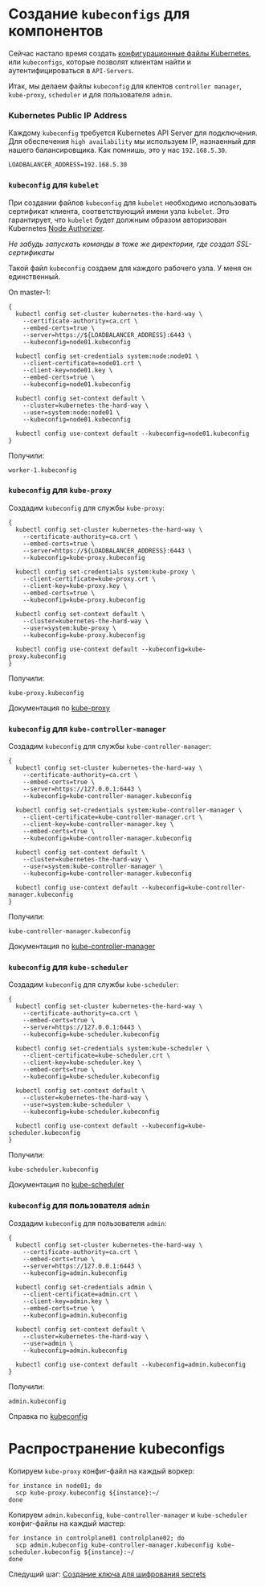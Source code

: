 # Создание `kubeconfigs` для компонентов

Сейчас настало время создать [конфигурационные файлы Kubernetes](https://kubernetes.io/docs/concepts/configuration/organize-cluster-access-kubeconfig/), или `kubeconfigs`, которые позволят клиентам найти и аутентифицироваться в `API-Servers`.

Итак, мы делаем файлы `kubeconfig` для клентов `controller manager`, `kube-proxy`, `scheduler` и для пользователя `admin`.

### Kubernetes Public IP Address

Каждому `kubeconfig` требуется Kubernetes API Server для подключения. Для обеспечения `high availability` мы используем IP, назнаенный для нашего балансировщика. Как помнишь, это у нас `192.168.5.30`.

```
LOADBALANCER_ADDRESS=192.168.5.30
```
### `kubeconfig` для `kubelet`

При создании файлов `kubeconfig` для `kubelet` необходимо использовать сертификат клиента, соответствующий имени узла `kubelet`. Это гарантирует, что `kubelet` будет должным образом авторизован Kubernetes [Node Authorizer](https://kubernetes.io/docs/admin/authorization/node/).

*Не забудь запускать команды в тоже же директории, где создал SSL-сертификаты*

Такой файл `kubeconfig` создаем для каждого рабочего узла. У меня он единственный.

On master-1:
```
{
  kubectl config set-cluster kubernetes-the-hard-way \
    --certificate-authority=ca.crt \
    --embed-certs=true \
    --server=https://${LOADBALANCER_ADDRESS}:6443 \
    --kubeconfig=node01.kubeconfig

  kubectl config set-credentials system:node:node01 \
    --client-certificate=node01.crt \
    --client-key=node01.key \
    --embed-certs=true \
    --kubeconfig=node01.kubeconfig

  kubectl config set-context default \
    --cluster=kubernetes-the-hard-way \
    --user=system:node:node01 \
    --kubeconfig=node01.kubeconfig

  kubectl config use-context default --kubeconfig=node01.kubeconfig
}
```

Получили:

```
worker-1.kubeconfig
```



### `kubeconfig` для `kube-proxy`

Создадим `kubeconfig` для службы `kube-proxy`:

```
{
  kubectl config set-cluster kubernetes-the-hard-way \
    --certificate-authority=ca.crt \
    --embed-certs=true \
    --server=https://${LOADBALANCER_ADDRESS}:6443 \
    --kubeconfig=kube-proxy.kubeconfig

  kubectl config set-credentials system:kube-proxy \
    --client-certificate=kube-proxy.crt \
    --client-key=kube-proxy.key \
    --embed-certs=true \
    --kubeconfig=kube-proxy.kubeconfig

  kubectl config set-context default \
    --cluster=kubernetes-the-hard-way \
    --user=system:kube-proxy \
    --kubeconfig=kube-proxy.kubeconfig

  kubectl config use-context default --kubeconfig=kube-proxy.kubeconfig
}
```

Получили:

```
kube-proxy.kubeconfig
```

Документация по [kube-proxy](https://kubernetes.io/docs/reference/command-line-tools-reference/kube-proxy/)

### `kubeconfig` для `kube-controller-manager`

Создадим `kubeconfig` для службы `kube-controller-manager`:

```
{
  kubectl config set-cluster kubernetes-the-hard-way \
    --certificate-authority=ca.crt \
    --embed-certs=true \
    --server=https://127.0.0.1:6443 \
    --kubeconfig=kube-controller-manager.kubeconfig

  kubectl config set-credentials system:kube-controller-manager \
    --client-certificate=kube-controller-manager.crt \
    --client-key=kube-controller-manager.key \
    --embed-certs=true \
    --kubeconfig=kube-controller-manager.kubeconfig

  kubectl config set-context default \
    --cluster=kubernetes-the-hard-way \
    --user=system:kube-controller-manager \
    --kubeconfig=kube-controller-manager.kubeconfig

  kubectl config use-context default --kubeconfig=kube-controller-manager.kubeconfig
}
```

Получили:

```
kube-controller-manager.kubeconfig
```

Документация по [kube-controller-manager](https://kubernetes.io/docs/reference/command-line-tools-reference/kube-controller-manager/)

### `kubeconfig` для `kube-scheduler`

Создадим `kubeconfig` для службы `kube-scheduler`:

```
{
  kubectl config set-cluster kubernetes-the-hard-way \
    --certificate-authority=ca.crt \
    --embed-certs=true \
    --server=https://127.0.0.1:6443 \
    --kubeconfig=kube-scheduler.kubeconfig

  kubectl config set-credentials system:kube-scheduler \
    --client-certificate=kube-scheduler.crt \
    --client-key=kube-scheduler.key \
    --embed-certs=true \
    --kubeconfig=kube-scheduler.kubeconfig

  kubectl config set-context default \
    --cluster=kubernetes-the-hard-way \
    --user=system:kube-scheduler \
    --kubeconfig=kube-scheduler.kubeconfig

  kubectl config use-context default --kubeconfig=kube-scheduler.kubeconfig
}
```

Получили:

```
kube-scheduler.kubeconfig
```

Документация по [kube-scheduler](https://kubernetes.io/docs/reference/command-line-tools-reference/kube-scheduler/)

### `kubeconfig` для пользователя `admin`

Создадим `kubeconfig` для пользователя `admin`:

```
{
  kubectl config set-cluster kubernetes-the-hard-way \
    --certificate-authority=ca.crt \
    --embed-certs=true \
    --server=https://127.0.0.1:6443 \
    --kubeconfig=admin.kubeconfig

  kubectl config set-credentials admin \
    --client-certificate=admin.crt \
    --client-key=admin.key \
    --embed-certs=true \
    --kubeconfig=admin.kubeconfig

  kubectl config set-context default \
    --cluster=kubernetes-the-hard-way \
    --user=admin \
    --kubeconfig=admin.kubeconfig

  kubectl config use-context default --kubeconfig=admin.kubeconfig
}
```

Получили:

```
admin.kubeconfig
```

Справка по [kubeconfig](https://kubernetes.io/docs/tasks/access-application-cluster/configure-access-multiple-clusters/)

# Распространение kubeconfigs

Копируем `kube-proxy` конфиг-файл на каждый воркер:

```
for instance in node01; do
  scp kube-proxy.kubeconfig ${instance}:~/
done
```

Копируем `admin.kubeconfig`, `kube-controller-manager` и `kube-scheduler` конфиг-файлы на каждый мастер:

```
for instance in controlplane01 controlplane02; do
  scp admin.kubeconfig kube-controller-manager.kubeconfig kube-scheduler.kubeconfig ${instance}:~/
done
```

Следущий шаг: [Создание ключа для шифрования secrets](05.md)
